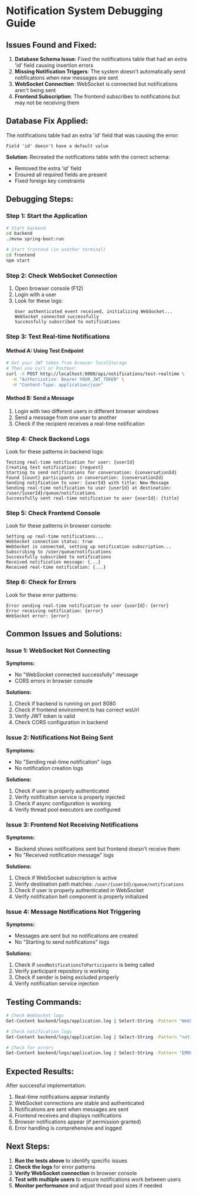# Notification System Debugging Guide

## Issues Found and Fixed:

1. **Database Schema Issue**: Fixed the notifications table that had an extra 'id' field causing insertion errors
2. **Missing Notification Triggers**: The system doesn't automatically send notifications when new messages are sent
3. **WebSocket Connection**: WebSocket is connected but notifications aren't being sent
4. **Frontend Subscription**: The frontend subscribes to notifications but may not be receiving them

## Database Fix Applied:

The notifications table had an extra 'id' field that was causing the error:
```
Field 'id' doesn't have a default value
```

**Solution**: Recreated the notifications table with the correct schema:
- Removed the extra 'id' field
- Ensured all required fields are present
- Fixed foreign key constraints

## Debugging Steps:

### Step 1: Start the Application
```bash
# Start backend
cd backend
./mvnw spring-boot:run

# Start frontend (in another terminal)
cd frontend
npm start
```

### Step 2: Check WebSocket Connection
1. Open browser console (F12)
2. Login with a user
3. Look for these logs:
   ```
   User authenticated event received, initializing WebSocket...
   WebSocket connected successfully
   Successfully subscribed to notifications
   ```

### Step 3: Test Real-time Notifications

#### Method A: Using Test Endpoint
```bash
# Get your JWT token from browser localStorage
# Then use curl or Postman:
curl -X POST http://localhost:8080/api/notifications/test-realtime \
  -H "Authorization: Bearer YOUR_JWT_TOKEN" \
  -H "Content-Type: application/json"
```

#### Method B: Send a Message
1. Login with two different users in different browser windows
2. Send a message from one user to another
3. Check if the recipient receives a real-time notification

### Step 4: Check Backend Logs
Look for these patterns in backend logs:
```
Testing real-time notification for user: {userId}
Creating test notification: {request}
Starting to send notifications for conversation: {conversationId}
Found {count} participants in conversation: {conversationId}
Sending notification to user: {userId} with title: New Message
Sending real-time notification to user {userId} at destination: /user/{userId}/queue/notifications
Successfully sent real-time notification to user {userId}: {title}
```

### Step 5: Check Frontend Console
Look for these patterns in browser console:
```
Setting up real-time notifications...
WebSocket connection status: true
WebSocket is connected, setting up notification subscription...
Subscribing to /user/queue/notifications
Successfully subscribed to notifications
Received notification message: {...}
Received real-time notification: {...}
```

### Step 6: Check for Errors
Look for these error patterns:
```
Error sending real-time notification to user {userId}: {error}
Error receiving notification: {error}
WebSocket error: {error}
```

## Common Issues and Solutions:

### Issue 1: WebSocket Not Connecting
**Symptoms:**
- No "WebSocket connected successfully" message
- CORS errors in browser console

**Solutions:**
1. Check if backend is running on port 8080
2. Check if frontend environment.ts has correct wsUrl
3. Verify JWT token is valid
4. Check CORS configuration in backend

### Issue 2: Notifications Not Being Sent
**Symptoms:**
- No "Sending real-time notification" logs
- No notification creation logs

**Solutions:**
1. Check if user is properly authenticated
2. Verify notification service is properly injected
3. Check if async configuration is working
4. Verify thread pool executors are configured

### Issue 3: Frontend Not Receiving Notifications
**Symptoms:**
- Backend shows notifications sent but frontend doesn't receive them
- No "Received notification message" logs

**Solutions:**
1. Check if WebSocket subscription is active
2. Verify destination path matches: `/user/{userId}/queue/notifications`
3. Check if user is properly authenticated in WebSocket
4. Verify notification bell component is properly initialized

### Issue 4: Message Notifications Not Triggering
**Symptoms:**
- Messages are sent but no notifications are created
- No "Starting to send notifications" logs

**Solutions:**
1. Check if `sendNotificationsToParticipants` is being called
2. Verify participant repository is working
3. Check if sender is being excluded properly
4. Verify notification service injection

## Testing Commands:

```bash
# Check WebSocket logs
Get-Content backend/logs/application.log | Select-String -Pattern "WebSocket|STOMP|connected" | Select-Object -Last 10

# Check notification logs
Get-Content backend/logs/application.log | Select-String -Pattern "notification|sendRealTime" | Select-Object -Last 10

# Check for errors
Get-Content backend/logs/application.log | Select-String -Pattern "ERROR|Exception|Failed" | Select-Object -Last 10
```

## Expected Results:

After successful implementation:
1. Real-time notifications appear instantly
2. WebSocket connections are stable and authenticated
3. Notifications are sent when messages are sent
4. Frontend receives and displays notifications
5. Browser notifications appear (if permission granted)
6. Error handling is comprehensive and logged

## Next Steps:

1. **Run the tests above** to identify specific issues
2. **Check the logs** for error patterns
3. **Verify WebSocket connection** in browser console
4. **Test with multiple users** to ensure notifications work between users
5. **Monitor performance** and adjust thread pool sizes if needed 